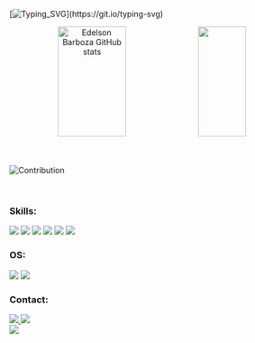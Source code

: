 [![Typing_SVG](https://readme-typing-svg.herokuapp.com/?color=2aa889&size=35&center=true&vCenter=true&width=1000&lines=Hello,+my+name+is+Edelson+Barboza;I'm+Systems+Analyst;Welcome!)](https://git.io/typing-svg)

<div align="center">
  <img width="49%" height="195px" src="https://github-readme-stats.vercel.app/api?username=edelsonbs&show_icons=true&count_private=true&hide_border=true&title_color=2aa889&icon_color=2aa889&text_color=c9d1d9&bg_color=0d1117" alt="Edelson Barboza GitHub stats" />
  <img width="41%" height="195px" src="https://github-readme-stats.vercel.app/api/top-langs/?username=edelsonbs&layout=compact&hide_border=true&title_color=2aa889&text_color=2aa889&bg_color=0d1117" />
</div>
<br><br>
  
![Contribution](https://activity-graph.herokuapp.com/graph?username=edelsonbs&theme=gotham&hide_border=true&arrea=true)
  
<!--<p align="center">
  <img src="https://github-profile-trophy.vercel.app/?username=edelsonbs&theme=dracula&row=2&no-bg=false&column=3&margin-w=15&margin-h=15" />
</p>  -->

<br/>

### Skills:
<div>
  <img src="https://img.shields.io/badge/HTML5-E34F26?style=for-the-badge&logo=html5&logoColor=white"/>
  <img src="https://img.shields.io/badge/CSS3-1572B6?style=for-the-badge&logo=css3&logoColor=white"/>
  <img src="https://img.shields.io/badge/JavaScript-F7DF1E?style=for-the-badge&logo=javascript&logoColor=black"/>
  <img src="https://img.shields.io/badge/PHP-777BB4?style=for-the-badge&logo=php&logoColor=white"/>
  <img src="https://img.shields.io/badge/MySQL-00000F?style=for-the-badge&logo=mysql&logoColor=white"/>
  <img src="https://img.shields.io/badge/GitHub-100000?style=for-the-badge&logo=github&logoColor=white"/>
</div>

### OS:

<div>
  <img src="https://img.shields.io/badge/Linux-FCC624?style=for-the-badge&logo=linux&logoColor=black"/>
  <img src="https://img.shields.io/badge/Windows-0078D6?style=for-the-badge&logo=windows&logoColor=white"/>
</div>

### Contact:

<a href="https://www.instagram.com/edelsonbarboza/" target="_blank">
  <img src="https://img.shields.io/badge/Instagram-E4405F?style=for-the-badge&logo=instagram&logoColor=white" />
</a>
<a href="https://www.linkedin.com/in/edelson-barboza/" target="_blank">
  <img src="https://img.shields.io/badge/Linkedin-0966C2?style=for-the-badge&logo=linkedin&logoColor=white" />
</a>
<div align="left">
 <!-- <a href="www.linkedin.com/in/edelson-barboza" target="_blank"><img src="https://img.shields.io/badge/LinkedIn-0077B5?style=for-the-badge&logo=linkedin&logoColor=white"/></a>
  <a href="www.instagram.com/edelsonbarboza" target="_blank"><img src="https://img.shields.io/badge/-Instagram-%23E4405F?style=for-the-badge&logo=instagram&logoColor=white"/></a>-->
  <a href="mailto:edelsonbsilva@gmail.com"><img src="https://img.shields.io/badge/Gmail-D14836?style=for-the-badge&logo=gmail&logoColor=white"/></a>
</div>
